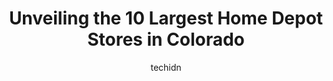 ---
layout: ampstory
image: https://i0.wp.com/paketmu.com/wp-content/uploads/2023/06/the-home-depot-0-in-colorado-1686368050.jpeg?resize=640,853
author: techidn
featured: false
description: Explore the diverse Home Depot Store scene in Colorado, home to an incredible selection of 10 establishments catering to every taste. Whether youre in search of iconic favorites or undiscov
title: Unveiling the 10 Largest Home Depot Stores in Colorado
cover:
   title: Unveiling the 10 Largest Home Depot Stores in Colorado
   subtitle: RICKPATE
   background: https://paketmu.com/wp-content/uploads/2023/06/the-home-depot-0-in-colorado-1686368050.jpeg

pages: 
 - layout: thirds
   top: <h1>#1 The Home Depot</h1>
   bottom: "<p>It is just a few minutes walk away. There are a variety of products at Home Depot ranging from furniture, construction, and a lot more. Theyre quite accessible and affor</p>"
   background: https://paketmu.com/wp-content/uploads/2023/06/the-home-depot-1-in-colorado-1686368051.jpeg
   backgroundblur: true
 - layout: thirds
   top: <h1>#2 The Home Depot #1504</h1>
   bottom: "<p>This particular Home Depot has the best customer service I have seen, and it hasnt just been a one-off experience, this is consistently good. The people here at this loc</p>"
   background: https://paketmu.com/wp-content/uploads/2023/06/the-home-depot-2-in-colorado-1686368052.jpeg
   cta:
      link: https://paketmu.com/unveiling-the-10-largest-home-depot-stores-in-colorado/
      text: Unveiling the 10 Largest Home Depot Stores in Colorado
 - layout: thirds
   top: <h1>#3 The Home Depot</h1>
   bottom: "<p>Great Home Depot location in a little shopping center. Organized, friendly and helpful staff, and easy to find what you need. Self Checkout is also easy to use too, so is</p>"
   background: https://paketmu.com/wp-content/uploads/2023/06/the-home-depot-3-in-colorado-1686368053.jpeg
   cta:
      link: https://paketmu.com/unveiling-the-10-largest-home-depot-stores-in-colorado/
      text: Unveiling the 10 Largest Home Depot Stores in Colorado
 - layout: thirds
   top: <h1>#4 The Home Depot</h1>
   bottom: "<p>10003 Grant St, Denver, CO 80229, United States</p>"
   background: https://images.unsplash.com/photo-1518640467707-6811f4a6ab73?ixlib=rb-4.0.3&ixid=MnwxMjA3fDB8MHxwaG90by1wYWdlfHx8fGVufDB8fHx8&auto=format&fit=crop&w=640&h=853&q=80
   cta:
      link: https://paketmu.com/unveiling-the-10-largest-home-depot-stores-in-colorado/
      text: Unveiling the 10 Largest Home Depot Stores in Colorado
 - layout: thirds
   top: <h1>#5 The Home Depot</h1>
   bottom: "<p>Broadmoor Town Center, 2250 Southgate Rd, Colorado Springs, CO 80906, United States</p>"
   background: https://plus.unsplash.com/premium_photo-1664640458616-3c74f8cb4589?ixlib=rb-4.0.3&ixid=MnwxMjA3fDB8MHxwaG90by1wYWdlfHx8fGVufDB8fHx8&auto=format&fit=crop&w=640&h=853&q=80
   cta:
      link: https://paketmu.com/unveiling-the-10-largest-home-depot-stores-in-colorado/
      text: Unveiling the 10 Largest Home Depot Stores in Colorado
 - layout: thirds
   top: <h1>#6 The Home Depot</h1>
   bottom: "<p>860 S Colorado Blvd, Glendale, CO 80246, United States</p>"
   background: https://images.unsplash.com/photo-1524169358666-79f22534bc6e?ixlib=rb-4.0.3&ixid=MnwxMjA3fDB8MHxwaG90by1wYWdlfHx8fGVufDB8fHx8&auto=format&fit=crop&w=640&h=853&q=80
   cta:
      link: https://paketmu.com/unveiling-the-10-largest-home-depot-stores-in-colorado/
      text: Unveiling the 10 Largest Home Depot Stores in Colorado
 - layout: thirds
   top: <h1>#7 The Home Depot</h1>
   bottom: "<p>500 S Santa Fe Dr, Denver, CO 80223, United States</p>"
   background: https://images.unsplash.com/photo-1534312527009-56c7016453e6?ixlib=rb-4.0.3&ixid=MnwxMjA3fDB8MHxwaG90by1wYWdlfHx8fGVufDB8fHx8&auto=format&fit=crop&w=640&h=853&q=80
   cta:
      link: https://paketmu.com/unveiling-the-10-largest-home-depot-stores-in-colorado/
      text: Unveiling the 10 Largest Home Depot Stores in Colorado
 - layout: thirds
   middle: Continue reading...
   background: https://images.unsplash.com/photo-1567360425618-1594206637d2?ixlib=rb-4.0.3&ixid=MnwxMjA3fDB8MHxwaG90by1wYWdlfHx8fGVufDB8fHx8&auto=format&fit=crop&w=640&h=853&q=80
   cta:
      link: https://paketmu.com/unveiling-the-10-largest-home-depot-stores-in-colorado/
      text: Unveiling the 10 Largest Home Depot Stores in Colorado
      
---